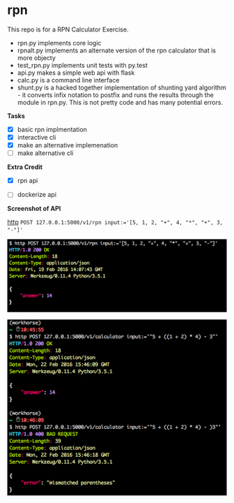 # rpn

This repo is for a RPN Calculator Exercise.

 - rpn.py implements core logic
 - rpnalt.py implements an alternate version of the rpn calculator that is more objecty
 - test_rpn.py implements unit tests with py.test
 - api.py makes a simple web api with flask
 - calc.py is a command line interface
 - shunt.py is a hacked together implementation of shunting yard algorithm - it converts 
   infix notation to postfix and runs the results through the module in rpn.py. This is 
   not pretty code and has many potential errors.

**Tasks**

 - [x] basic rpn implmentation
 - [x] interactive cli
 - [x] make an alternative implemenation
 - [ ] make alternative cli

**Extra Credit**

 - [x] rpn api
 - [ ] dockerize api


**Screenshot of API**

[http](https://github.com/jkbrzt/httpie) `POST 127.0.0.1:5000/v1/rpn input:='[5, 1, 2, "+", 4, "*", "+", 3, "-"]'`

![screen shot using api](https://raw.githubusercontent.com/meantheory/rpn/master/Screenshot.2016-02-19.09.08.09.png)

![2nd screen shot using api](https://raw.githubusercontent.com/meantheory/rpn/master/Screenshot%202016-02-22%2010.46.42.png)
